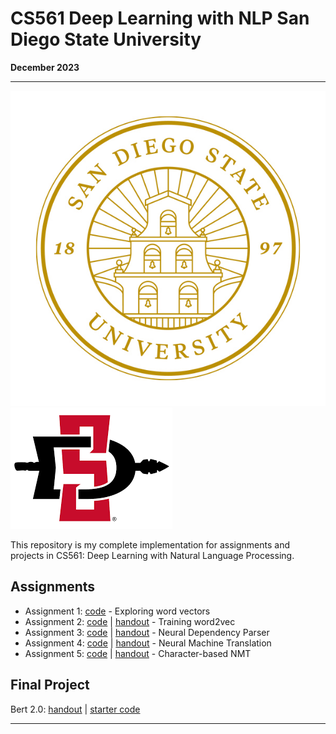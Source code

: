 # CS561 Deep Learning with NLP San Diego State University
**December 2023**

---

![](https://github.com/codaeddie/SDSU-CS561-NLP/blob/main/assignments/a1/imgs/SDSUGold.jpg)
![](https://github.com/codaeddie/SDSU-CS561-NLP/blob/main/assignments/a1/imgs/SDSUflag.png)

This repository is my complete implementation for assignments and projects in CS561: Deep Learning with Natural Language Processing.

## Assignments
- Assignment 1: [code](https://github.com/chriskhanhtran/CS224n-NLP/tree/master/assignments/a1) - Exploring word vectors
- Assignment 2: [code](https://github.com/chriskhanhtran/CS224n-NLP/tree/master/assignments/a2) | [handout](https://github.com/chriskhanhtran/CS224n-NLP/blob/master/assignments/handouts/a2.pdf) - Training word2vec
- Assignment 3: [code](https://github.com/chriskhanhtran/CS224n-NLP/tree/master/assignments/a3) | [handout](https://github.com/chriskhanhtran/CS224n-NLP/blob/master/assignments/handouts/a3.pdf) - Neural Dependency Parser
- Assignment 4: [code](https://github.com/chriskhanhtran/CS224n-NLP/tree/master/assignments/a4) | [handout](https://github.com/chriskhanhtran/CS224n-NLP/blob/master/assignments/handouts/a4.pdf) - Neural Machine Translation
- Assignment 5: [code](https://github.com/chriskhanhtran/CS224n-NLP/tree/master/assignments/a5) | [handout](https://github.com/chriskhanhtran/CS224n-NLP/blob/master/assignments/handouts/a5.pdf) - Character-based NMT

## Final Project
Bert 2.0: [handout](http://web.stanford.edu/class/cs224n/project/default-final-project-handout.pdf) | [starter code](https://github.com/chrischute/squad)

---
